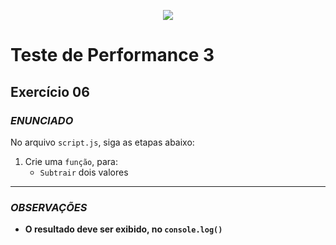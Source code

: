 <p align="center">
	<img src="https://www.infnet.edu.br/infnet/wp-content/themes/infnet.homepage//assets/img/LogoInfnetRodape.png"/>
</p>

# Teste de Performance 3

## Exercício 06

### _ENUNCIADO_

No arquivo `script.js`, siga as etapas abaixo:

1. Crie uma `função`, para:
    - `Subtrair` dois valores

---

### _OBSERVAÇÕES_

- **O resultado deve ser exibido, no `console.log()`**